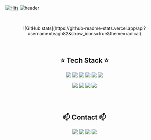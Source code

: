 

<!--### Hi there 👋
**teagh82/teagh82** is a ✨ _special_ ✨ repository because its `README.md` (this file) appears on your GitHub profile.

Here are some ideas to get you started:

- 🔭 I’m currently working on ...
- 🌱 I’m currently learning ...
- 👯 I’m looking to collaborate on ...
- 🤔 I’m looking for help with ...
- 💬 Ask me about ...
- 📫 How to reach me: ...
- 😄 Pronouns: ...
- ⚡ Fun fact: ...
-->

[![Hits](https://hits.seeyoufarm.com/api/count/incr/badge.svg?url=https%3A%2F%2Fgithub.com%2Fteagh82&count_bg=%23A488EB&title_bg=%23FF42B2&icon=atom.svg&icon_color=%23FFFFFF&title=WELCOME&edge_flat=false)](https://hits.seeyoufarm.com)
![header](https://capsule-render.vercel.app/api?color=ffcced&text=Kihyeon's%20GitHub&fontSize=40&fontColor=050024)
</br>
</br></br>

<div align="center">
![GitHub stats](https://github-readme-stats.vercel.app/api?username=teagh82&show_icons=true&theme=radical)
</div>
<!-- ![Top Langs](https://github-readme-stats.vercel.app/api/top-langs/?username=teagh82&layout=compact&theme=radical)-->
</br></br>

<h2 align="center">⭐️ Tech Stack ⭐️</h2>
 
<p align="center"><img src="https://img.shields.io/badge/Python-3776AB?style=flat-square&logo=Python&logoColor=white"/></a>  <img src="https://img.shields.io/badge/JAVA-007396?style=flat-square&logo=JAVA&logoColor=white"/></a>  <img src="https://img.shields.io/badge/Kotlin-0095D5?style=flat-square&logo=Kotlin&logoColor=white"/></a>  <img src="https://img.shields.io/badge/flutter-02569B?style=flat-square&logo=flutter&logoColor=white"></a>  <img src="https://img.shields.io/badge/Android-3DDC84?style=flat-square&logo=Android&logoColor=white"/></a>  <img src="https://img.shields.io/badge/C++-00599C?style=flat-square&logo=c%2B%2B&logoColor=white"/></a>
<p align="center"><img src="https://img.shields.io/badge/MySQL-4479A1?style=flat-square&logo=MySQL&logoColor=white"/></a> 
  <img src="https://img.shields.io/badge/linux-FCC624?style=flat-square&logo=linux&logoColor=black"> 
  <img src="https://img.shields.io/badge/github-181717?style=flat-square&logo=github&logoColor=white">
  <img src="https://img.shields.io/badge/git-F05032?style=flat-square&logo=git&logoColor=white">

</br></br>
<h2 align="center">📫 Contact 📫</h2>

<p align="center"><a href="https://code-kh-studio.tistory.com/"><img src="https://img.shields.io/badge/My tech blog-7952B3?style=flat-square&logo=GitHub Sponsors&logoColor=white&link=https://code-kh-studio.tistory.com/"/></a>  <a href="mailto:teagh8237@gmail.com"><img src="https://img.shields.io/badge/Gmail-C10000?style=flat-square&logo=Gmail&logoColor=white&link=mailto:teagh8237@gmail.com"/></a>  <a href="mailto:teagh82@naver.com"><img src="https://img.shields.io/badge/Naver mail-brightgreen?style=flat-square&logo=Naver&logoColor=white&link=mailto:teagh82@naver.com"/></a>  <a href="https://hip-accordion-2b6.notion.site/0bb746a52d96419fb0c0fcca6179adb4"><img src="https://img.shields.io/badge/Notion Portfolio-C51A4A?style=flat-square&logo=Notion&logoColor=white&link=https://hip-accordion-2b6.notion.site/0bb746a52d96419fb0c0fcca6179adb4"/></a>


